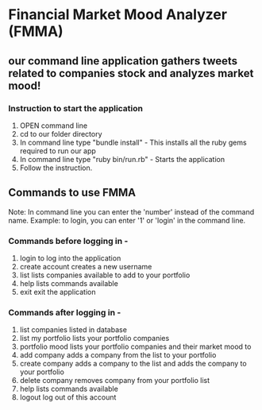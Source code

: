 # Financial Market Mood Analyzer (FMMA)
## our command line application gathers tweets related to companies stock and analyzes market mood!

### Instruction to start the application

1. OPEN command line
2. cd to our folder directory
3. In command line type "bundle install" - This installs all the ruby gems required to run our app
4. In command line type "ruby bin/run.rb" - Starts the application
5. Follow the instruction.


## Commands to use FMMA

Note: In command line you can enter the 'number' instead of the command name.
Example: to login, you can enter '1' or 'login' in the command line.


### Commands before logging in -

1. login                                 to log into the application
2. create account                        creates a new username
3. list                                  lists companies available to add to your portfolio
4. help                                  lists commands available
5. exit                                  exit the application



### Commands after logging in -

1. list                                  companies listed in database
2. list my portfolio                     lists your portfolio companies
3. portfolio mood                        lists your portfolio companies and their market mood to
4. add company                           adds a company from the list to your portfolio
5. create company                        adds a company to the list and adds the company to your portfolio
6. delete company                        removes company from your portfolio list
7. help                                  lists commands available
8. logout                                log out of this account
